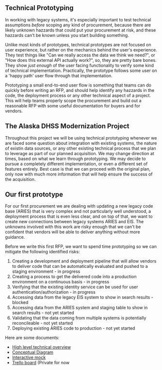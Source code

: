 ## Technical Prototyping
In working with legacy systems, it's especially important to test technical assumptions *before* scoping any kind of procurement, because there are likely unknown hazzards that could put your procurement at risk, and these hazzards can't be known unless you start building something. 

Unlike most kinds of prototypes, technical prototypes are not focused on user experience, but rather on the mechanics behind the user's experience. They test things like "Can we really access the data we think we need?", or "How does this external API actually work?", so, they are pretty bare bones. They show *just enough* of the user facing functionality to verify some kind of technical implementation. Practically, the prototype follows some user on a 'happy path' user flow through that implementation.

Prototyping a small end-to-end user flow is something that teams can do quickly before writing an RFP, and should help identify any hazzards in the code, the deployment process or any other technical aspect of a project. This will help teams properly scope the procurement and build out a reasonable RFP with some useful documentation for buyers and for vendors. 

## The Alaska DHSS Modernization Project
Throughout this project we will be using technical prototyping whenever we are faced some question about integration with existing systems, the nature of existin data sources, or any other existing technical process that we plan to leverage as part of our planned acquisition. We may change direction at times, based on what we learn through prototyping. We may decide to pursue a completely different implementation, or even a different set of features entirely. Best case is that we can proceed with the original plan, only now with much more information that will help ensure the success of the acquisition.

## Our first prototype
For our first procurement we are dealing with updating a new legacy code base (ARIES) that is very complex and not particularly well understood, a deployment process that is even less clear, and on top of that, we want to create new connections between legacy systems ARIES and EIS. The unknowns involved with this work are risky enough that we can't be confident that vendors will be able to deliver anything without more guidance. 

Before we write this first RFP, we want to spend time prototyping so we can mitigate the following identified risks:

1. Creating a development and deployment pipeline that will allow vendors to deliver code that can be automatically evaluated and pushed to a staging environment - in progress
2. Creating a process to get the delivered code into a production environment on a continuous basis - in progress
3. Verifying that the existing identity service can be used for user authentication/authorization - in progress
4. Accessing data from the legacy EIS system to show in search results - blocked
5. Accessing data from the ARIES system and staging table to show in search results - not yet started
6. Validating that the data coming from multiple systems is potentially reconcileable - not yet started
7. Deploying existing ARIES code to production - not yet started

Here are some documents:
* [High level technical overview](https://github.com/18F/acq-alaska-dhss-modernization/blob/master/assets/search-prototype-high-level-technical-overview.pdf) 
* [Conceptual Diagram](https://app.mural.ly/t/gsa6/m/gsa6/1489619780239/view/4116522087)
* [Interactive mock](http://gsa.invisionapp.com/share/QDAZYEJPZ)
* [Trello board](https://trello.com/b/qiQq7T53/acq-ak-prototype-1) (Private for now


